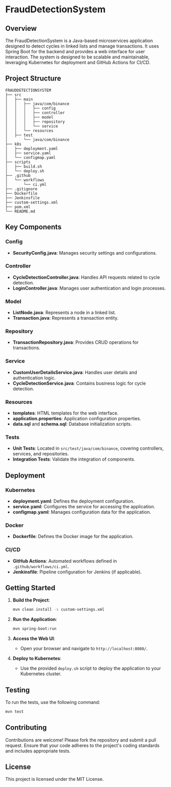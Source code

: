# FraudDetectionSystem

## Overview

The FraudDetectionSystem is a Java-based microservices application designed to detect cycles in linked lists and manage transactions. It uses Spring Boot for the backend and provides a web interface for user interaction. The system is designed to be scalable and maintainable, leveraging Kubernetes for deployment and GitHub Actions for CI/CD.

## Project Structure

```
FRAUDDETECTIONSYSTEM
├── src
│   ├── main
│   │   ├── java/com/binance
│   │   │   ├── config
│   │   │   ├── controller
│   │   │   ├── model
│   │   │   ├── repository
│   │   │   └── service
│   │   └── resources
│   ├── test
│       └── java/com/binance
├── k8s
│   ├── deployment.yaml
│   ├── service.yaml
│   └── configmap.yaml
├── scripts
│   ├── build.sh
│   └── deploy.sh
├── .github
│   └── workflows
│       └── ci.yml
├── .gitignore
├── Dockerfile
├── Jenkinsfile
├── custom-settings.xml
├── pom.xml
└── README.md
```

## Key Components

### Config
- **SecurityConfig.java**: Manages security settings and configurations.

### Controller
- **CycleDetectionController.java**: Handles API requests related to cycle detection.
- **LoginController.java**: Manages user authentication and login processes.

### Model
- **ListNode.java**: Represents a node in a linked list.
- **Transaction.java**: Represents a transaction entity.

### Repository
- **TransactionRepository.java**: Provides CRUD operations for transactions.

### Service
- **CustomUserDetailsService.java**: Handles user details and authentication logic.
- **CycleDetectionService.java**: Contains business logic for cycle detection.

### Resources
- **templates**: HTML templates for the web interface.
- **application.properties**: Application configuration properties.
- **data.sql** and **schema.sql**: Database initialization scripts.

### Tests
- **Unit Tests**: Located in `src/test/java/com/binance`, covering controllers, services, and repositories.
- **Integration Tests**: Validate the integration of components.

## Deployment

### Kubernetes
- **deployment.yaml**: Defines the deployment configuration.
- **service.yaml**: Configures the service for accessing the application.
- **configmap.yaml**: Manages configuration data for the application.

### Docker
- **Dockerfile**: Defines the Docker image for the application.

### CI/CD
- **GitHub Actions**: Automated workflows defined in `.github/workflows/ci.yml`.
- **Jenkinsfile**: Pipeline configuration for Jenkins (if applicable).

## Getting Started

1. **Build the Project**:
   ```sh
   mvn clean install -s custom-settings.xml
   ```

2. **Run the Application**:
   ```sh
   mvn spring-boot:run
   ```

3. **Access the Web UI**:
   - Open your browser and navigate to `http://localhost:8080/`.

4. **Deploy to Kubernetes**:
   - Use the provided `deploy.sh` script to deploy the application to your Kubernetes cluster.

## Testing

To run the tests, use the following command:
```sh
mvn test
```

## Contributing

Contributions are welcome! Please fork the repository and submit a pull request. Ensure that your code adheres to the project's coding standards and includes appropriate tests.

## License

This project is licensed under the MIT License. 